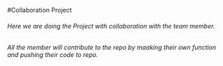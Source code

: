 #Collaboration Project
###### Here we are doing the Project with collaboration with the team member.
###### All the member will contribute to the repo by maaking their own function and pushing their code to repo.